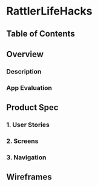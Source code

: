# RattlerLifeHacks
## Table of Contents
## Overview
### Description
### App Evaluation
## Product Spec
### 1. User Stories
### 2. Screens 
### 3. Navigation
## Wireframes
